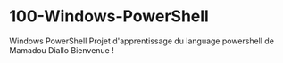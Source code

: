 # 100-Windows-PowerShell
Windows PowerShell
Projet d'apprentissage du language powershell de Mamadou Diallo
Bienvenue !

